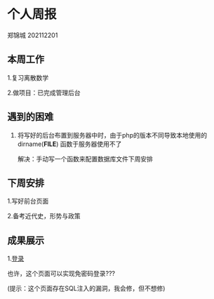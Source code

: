 # 个人周报

郑锦城 202112201

## 本周工作

1.复习离散数学

2.做项目：已完成管理后台

## 遇到的困难

1. 将写好的后台布置到服务器中时，由于php的版本不同导致本地使用的 dirname(__FILE__) 函数于服务器使用不了            

   解决：手动写一个函数来配置数据库文件下周安排

## 下周安排

1.写好前台页面

2.备考近代史，形势与政策

## 成果展示

1.[登录](http://124.223.91.80/biye/admin/login.html)

也许，这个页面可以实现免密码登录???

(提示：这个页面存在SQL注入的漏洞，我会修，但不想修)



